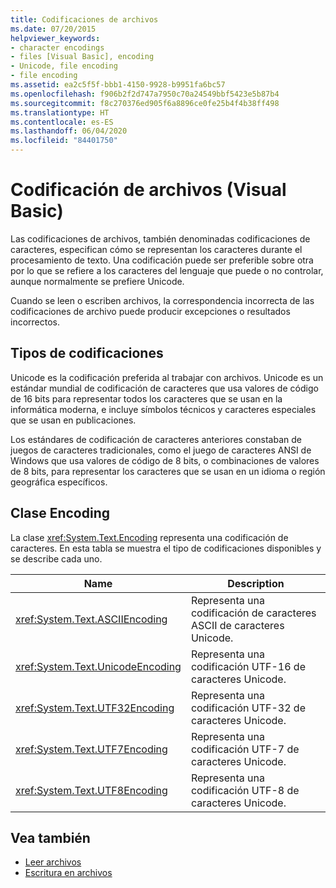 ```yaml
---
title: Codificaciones de archivos
ms.date: 07/20/2015
helpviewer_keywords:
- character encodings
- files [Visual Basic], encoding
- Unicode, file encoding
- file encoding
ms.assetid: ea2c5f5f-bbb1-4150-9928-b9951fa6bc57
ms.openlocfilehash: f906b2f2d747a7950c70a24549bbf5423e5b87b4
ms.sourcegitcommit: f8c270376ed905f6a8896ce0fe25b4f4b38ff498
ms.translationtype: HT
ms.contentlocale: es-ES
ms.lasthandoff: 06/04/2020
ms.locfileid: "84401750"
---
```

# <a name="file-encodings-visual-basic"></a>Codificación de archivos (Visual Basic)

Las codificaciones de archivos, también denominadas codificaciones de caracteres, especifican cómo se representan los caracteres durante el procesamiento de texto. Una codificación puede ser preferible sobre otra por lo que se refiere a los caracteres del lenguaje que puede o no controlar, aunque normalmente se prefiere Unicode.

Cuando se leen o escriben archivos, la correspondencia incorrecta de las codificaciones de archivo puede producir excepciones o resultados incorrectos.

## <a name="types-of-encodings"></a>Tipos de codificaciones

Unicode es la codificación preferida al trabajar con archivos. Unicode es un estándar mundial de codificación de caracteres que usa valores de código de 16 bits para representar todos los caracteres que se usan en la informática moderna, e incluye símbolos técnicos y caracteres especiales que se usan en publicaciones.

Los estándares de codificación de caracteres anteriores constaban de juegos de caracteres tradicionales, como el juego de caracteres ANSI de Windows que usa valores de código de 8 bits, o combinaciones de valores de 8 bits, para representar los caracteres que se usan en un idioma o región geográfica específicos.

## <a name="encoding-class"></a>Clase Encoding

La clase <xref:System.Text.Encoding> representa una codificación de caracteres. En esta tabla se muestra el tipo de codificaciones disponibles y se describe cada uno.

|Name|Description|
|---|---|
|<xref:System.Text.ASCIIEncoding>|Representa una codificación de caracteres ASCII de caracteres Unicode.|
|<xref:System.Text.UnicodeEncoding>|Representa una codificación UTF-16 de caracteres Unicode.|
|<xref:System.Text.UTF32Encoding>|Representa una codificación UTF-32 de caracteres Unicode.|
|<xref:System.Text.UTF7Encoding>|Representa una codificación UTF-7 de caracteres Unicode.|
|<xref:System.Text.UTF8Encoding>|Representa una codificación UTF-8 de caracteres Unicode.|

## <a name="see-also"></a>Vea también

- [Leer archivos](reading-from-files.md)
- [Escritura en archivos](writing-to-files.md)
